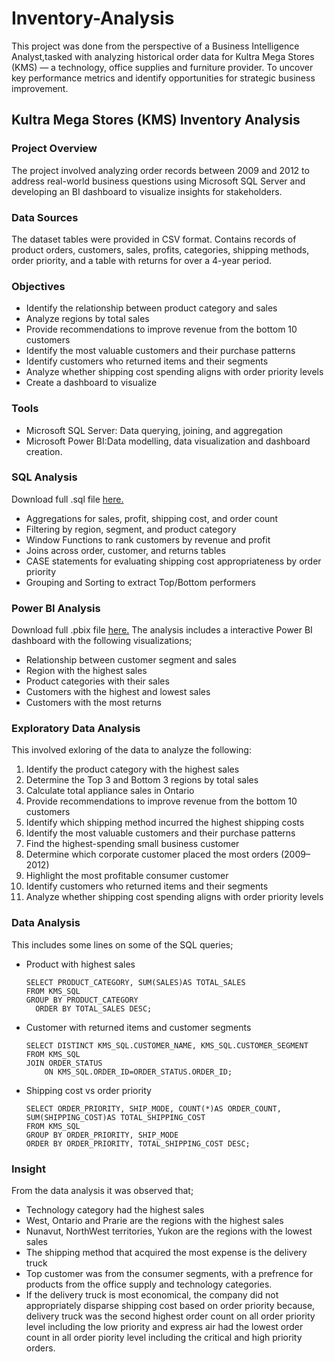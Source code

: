 # Inventory-Analysis
This project was done from the perspective of a Business Intelligence Analyst,tasked with analyzing historical order data for Kultra Mega Stores (KMS) — a technology, office supplies and furniture provider.  To uncover key performance metrics and identify opportunities for strategic business improvement.

## Kultra Mega Stores (KMS) Inventory Analysis

### Project Overview
The project involved analyzing order records between 2009 and 2012 to address real-world business questions using Microsoft SQL Server and developing an BI dashboard to visualize insights for stakeholders.

### Data Sources
The dataset tables were provided in CSV format. Contains records of product orders, customers, sales, profits, categories, shipping methods, order priority, and a table with returns for over a 4-year period.

### Objectives
- Identify the relationship between product category and sales
- Analyze regions by total sales
- Provide recommendations to improve revenue from the bottom 10 customers
- Identify the most valuable customers and their purchase patterns
- Identify customers who returned items and their segments
- Analyze whether shipping cost spending aligns with order priority levels
- Create a dashboard to visualize 

### Tools
- Microsoft SQL Server: Data querying, joining, and aggregation
- Microsoft Power BI:Data modelling, data visualization and dashboard creation.
  
### SQL Analysis
Download full .sql file [here.](https://github.com/Nissi-Olugbode/Order-data-analysis/blob/main/KMS_SQL.sql)
- Aggregations for sales, profit, shipping cost, and order count
- Filtering by region, segment, and product category
- Window Functions to rank customers by revenue and profit
- Joins across order, customer, and returns tables
- CASE statements for evaluating shipping cost appropriateness by order priority
- Grouping and Sorting to extract Top/Bottom performers

### Power BI Analysis
Download full .pbix file [here.](https://github.com/Nissi-Olugbode/Order-data-analysis/blob/main/KMS_dashboard.pbix)
The analysis includes a interactive Power BI dashboard with the following visualizations;
- Relationship between customer segment and sales
- Region with the highest sales
- Product categories with their sales
- Customers with the highest and lowest sales
- Customers with the most returns

### Exploratory Data Analysis
This involved exloring of the data to analyze the following:
1. Identify the product category with the highest sales
2. Determine the Top 3 and Bottom 3 regions by total sales
3. Calculate total appliance sales in Ontario
4. Provide recommendations to improve revenue from the bottom 10 customers
5. Identify which shipping method incurred the highest shipping costs
6. Identify the most valuable customers and their purchase patterns
7. Find the highest-spending small business customer
8. Determine which corporate customer placed the most orders (2009–2012)
9. Highlight the most profitable consumer customer
10. Identify customers who returned items and their segments
11. Analyze whether shipping cost spending aligns with order priority levels
    
### Data Analysis
This includes some lines on some of the SQL queries;
- Product with highest sales
  ```
  SELECT PRODUCT_CATEGORY, SUM(SALES)AS TOTAL_SALES
  FROM KMS_SQL
  GROUP BY PRODUCT_CATEGORY
	ORDER BY TOTAL_SALES DESC;
  ```

- Customer with returned items and customer segments

	```
	SELECT DISTINCT KMS_SQL.CUSTOMER_NAME, KMS_SQL.CUSTOMER_SEGMENT
	FROM KMS_SQL
	JOIN ORDER_STATUS 
		ON KMS_SQL.ORDER_ID=ORDER_STATUS.ORDER_ID;
 	```

- Shipping cost vs order priority
  	```
  	SELECT ORDER_PRIORITY, SHIP_MODE, COUNT(*)AS ORDER_COUNT, SUM(SHIPPING_COST)AS TOTAL_SHIPPING_COST
   	FROM KMS_SQL
	GROUP BY ORDER_PRIORITY, SHIP_MODE
	ORDER BY ORDER_PRIORITY, TOTAL_SHIPPING_COST DESC;
 	```


### Insight
From the data analysis it was observed that;
- Technology category had the highest sales
- West, Ontario and Prarie are the regions with the highest sales
- Nunavut, NorthWest territories, Yukon are the regions with the lowest sales
- The shipping method that acquired the most expense is the delivery truck
- Top customer was from the consumer segments, with a prefrence for products from the office supply and technology categories.
- If the delivery truck is most economical, the company did not appropriately disparse shipping cost based on order priority because, delivery truck was the second highest order count on all order priority level including the low priority and express air had the lowest order count in all order piority level including the critical and high priority orders.

